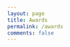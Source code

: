 ```yaml
---
layout: page
title: Awards
permalink: /awards
comments: false
---
```


<div class="row justify-content-between">
<div class="col-md-8 pr-5">

<title>First Place - 2023 International Student Challenge Problem in Acoustic Signal Processing </title>

<title>International Master's Award of Excellence - University of Waterloo </title>

</div>
</div>
